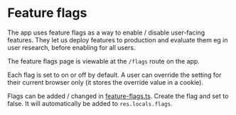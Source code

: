 # Feature flags

The app uses feature flags as a way to enable / disable user-facing features. They let us deploy features to production and evaluate them eg in user research, before enabling for all users.

The feature flags page is viewable at the `/flags` route on the app.

Each flag is set to on or off by default. A user can override the setting for their current browser only (it stores the override value in a cookie).

Flags can be added / changed in [feature-flags.ts](../server/middleware/featureFlags.ts). Create the flag and set to false. It will automatically be added to `res.locals.flags`.
